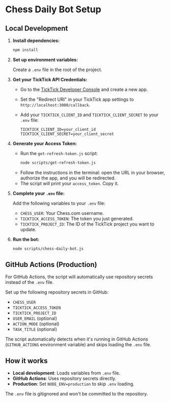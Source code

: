 # Chess Daily Bot Setup

## Local Development

1.  **Install dependencies:**
    ```bash
    npm install
    ```

2.  **Set up environment variables:**

    Create a `.env` file in the root of the project.

3.  **Get your TickTick API Credentials:**

    - Go to the [TickTick Developer Console](https://developer.ticktick.com/manage) and create a new app.
    - Set the "Redirect URI" in your TickTick app settings to `http://localhost:3000/callback`.
    - Add your `TICKTICK_CLIENT_ID` and `TICKTICK_CLIENT_SECRET` to your `.env` file:

      ```
      TICKTICK_CLIENT_ID=your_client_id
      TICKTICK_CLIENT_SECRET=your_client_secret
      ```

4.  **Generate your Access Token:**

    - Run the `get-refresh-token.js` script:
      ```bash
      node scripts/get-refresh-token.js
      ```
    - Follow the instructions in the terminal: open the URL in your browser, authorize the app, and you will be redirected.
    - The script will print your `access_token`. Copy it.

5.  **Complete your `.env` file:**

    Add the following variables to your `.env` file:
    - `CHESS_USER`: Your Chess.com username.
    - `TICKTICK_ACCESS_TOKEN`: The token you just generated.
    - `TICKTICK_PROJECT_ID`: The ID of the TickTick project you want to update.

6.  **Run the bot:**
    ```bash
    node scripts/chess-daily-bot.js
    ```

## GitHub Actions (Production)

For GitHub Actions, the script will automatically use repository secrets instead of the `.env` file.

Set up the following repository secrets in GitHub:
- `CHESS_USER`
- `TICKTICK_ACCESS_TOKEN`
- `TICKTICK_PROJECT_ID`
- `USER_EMAIL` (optional)
- `ACTION_MODE` (optional)
- `TASK_TITLE` (optional)

The script automatically detects when it's running in GitHub Actions (`GITHUB_ACTIONS` environment variable) and skips loading the `.env` file.

## How it works

- **Local development**: Loads variables from `.env` file.
- **GitHub Actions**: Uses repository secrets directly.
- **Production**: Set `NODE_ENV=production` to skip `.env` loading.

The `.env` file is gitignored and won't be committed to the repository.
